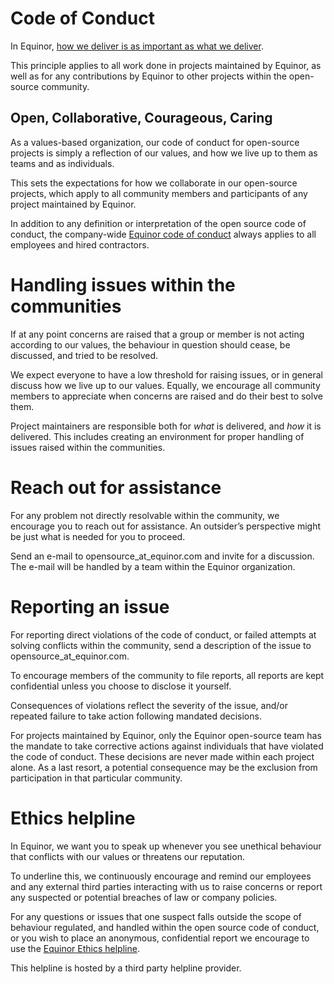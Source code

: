 # Code of Conduct

In Equinor, [how we deliver is as important as what we deliver](https://www.equinor.com/en/careers/our-culture.html).

This principle applies to all work done in projects maintained by Equinor, as well as for any contributions by
Equinor to other projects within the open-source community.

## Open, Collaborative, Courageous, Caring

As a values-based organization, our code of conduct for open-source projects is simply a reflection of our values,
and how we live up to them as teams and as individuals.

This sets the expectations for how we collaborate in our open-source projects, which apply to all community members and
participants of any project maintained by Equinor.

In addition to any definition or interpretation of the open source code of conduct, the company-wide
[Equinor code of conduct](https://www.equinor.com/content/dam/statoil/documents/ethics/equinor-code-of-conduct.pdf)
always applies to all employees and hired contractors.

# Handling issues within the communities

If at any point concerns are raised that a group or member is not acting according to our values, the behaviour in
question should cease, be discussed, and tried to be resolved.

We expect everyone to have a low threshold for raising issues, or in general discuss how we live up to our values. 
Equally, we encourage all community members to appreciate when concerns are raised and do their best to solve them.

Project maintainers are responsible both for *what* is delivered, and *how* it is delivered.
This includes creating an environment for proper handling of issues raised within the communities.

# Reach out for assistance

For any problem not directly resolvable within the community, we encourage you to reach out for assistance.
An outsider’s perspective might be just what is needed for you to proceed.

Send an e-mail to opensource_at_equinor.com and invite for a discussion.
The e-mail will be handled by a team within the Equinor organization.

# Reporting an issue

For reporting direct violations of the code of conduct, or failed attempts at solving conflicts within the community,
send a description of the issue to opensource_at_equinor.com.

To encourage members of the community to file reports, all reports are kept confidential unless you choose to disclose
it yourself.

Consequences of violations reflect the severity of the issue, and/or repeated failure to take action following mandated
decisions.

For projects maintained by Equinor, only the Equinor open-source team has the mandate to take corrective actions against
individuals that have violated the code of conduct. These decisions are never made within each project alone.
As a last resort, a potential consequence may be the exclusion from participation in that particular community.

# Ethics helpline

In Equinor, we want you to speak up whenever you see unethical behaviour that conflicts with our values or threatens our
reputation.

To underline this, we continuously encourage and remind our employees and any external third parties interacting with us
to raise concerns or report any suspected or potential breaches of law or company policies.

For any questions or issues that one suspect falls outside the scope of behaviour regulated, and handled within the open
source code of conduct, or you wish to place an anonymous, confidential report we encourage to use the
[Equinor Ethics helpline](https://secure.ethicspoint.eu/domain/media/en/gui/102166/index.html).

This helpline is hosted by a third party helpline provider.
